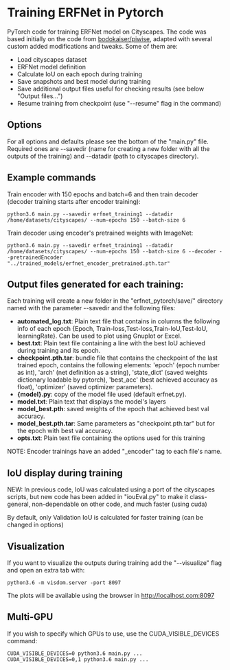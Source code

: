 # Training ERFNet in Pytorch

PyTorch code for training ERFNet model on Cityscapes. The code was based initially on the code from [bodokaiser/piwise](https://github.com/bodokaiser/piwise), adapted with several custom added modifications and tweaks. Some of them are:
- Load cityscapes dataset
- ERFNet model definition
- Calculate IoU on each epoch during training
- Save snapshots and best model during training
- Save additional output files useful for checking results (see below "Output files...")
- Resume training from checkpoint (use "--resume" flag in the command)

## Options
For all options and defaults please see the bottom of the "main.py" file. Required ones are --savedir (name for creating a new folder with all the outputs of the training) and --datadir (path to cityscapes directory).

## Example commands
Train encoder with 150 epochs and batch=6 and then train decoder (decoder training starts after encoder training):
```
python3.6 main.py --savedir erfnet_training1 --datadir /home/datasets/cityscapes/ --num-epochs 150 --batch-size 6 
```

Train decoder using encoder's pretrained weights with ImageNet:
```
python3.6 main.py --savedir erfnet_training1 --datadir /home/datasets/cityscapes/ --num-epochs 150 --batch-size 6 --decoder --pretrainedEncoder "../trained_models/erfnet_encoder_pretrained.pth.tar"
```

## Output files generated for each training:
Each training will create a new folder in the "erfnet_pytorch/save/" directory named with the parameter --savedir and the following files:
* **automated_log.txt**: Plain text file that contains in columns the following info of each epoch {Epoch, Train-loss,Test-loss,Train-IoU,Test-IoU, learningRate}. Can be used to plot using Gnuplot or Excel.
* **best.txt**: Plain text file containing a line with the best IoU achieved during training and its epoch.
* **checkpoint.pth.tar**: bundle file that contains the checkpoint of the last trained epoch, contains the following elements: 'epoch' (epoch number as int), 'arch' (net definition as a string), 'state_dict' (saved weights dictionary loadable by pytorch), 'best_acc' (best achieved accuracy as float), 'optimizer' (saved optimizer parameters).
* **{model}.py**: copy of the model file used (default erfnet.py). 
* **model.txt**: Plain text that displays the model's layers
* **model_best.pth**: saved weights of the epoch that achieved best val accuracy.
* **model_best.pth.tar**: Same parameters as "checkpoint.pth.tar" but for the epoch with best val accuracy.
* **opts.txt**: Plain text file containing the options used for this training

NOTE: Encoder trainings have an added "_encoder" tag to each file's name.

## IoU display during training

NEW: In previous code, IoU was calculated using a port of the cityscapes scripts, but new code has been added in "iouEval.py" to make it class-general, non-dependable on other code, and much faster (using cuda)

By default, only Validation IoU is calculated for faster training (can be changed in options)

## Visualization
If you want to visualize the outputs during training add the "--visualize" flag and open an extra tab with:
```
python3.6 -m visdom.server -port 8097
```
The plots will be available using the browser in http://localhost.com:8097

## Multi-GPU
If you wish to specify which GPUs to use, use the CUDA_VISIBLE_DEVICES command:
```
CUDA_VISIBLE_DEVICES=0 python3.6 main.py ...
CUDA_VISIBLE_DEVICES=0,1 python3.6 main.py ...
```


